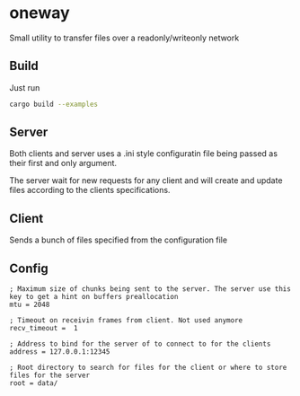 # oneway
Small utility to transfer files over a readonly/writeonly network

## Build
Just run
```bash
cargo build --examples
```

## Server
Both clients and server uses a .ini style configuratin file being passed as their first and only argument.

The server wait for new requests for any client and will create and update files according to the clients specifications.

## Client
Sends a bunch of files specified from the configuration file

## Config
```dosini
; Maximum size of chunks being sent to the server. The server use this key to get a hint on buffers preallocation
mtu = 2048

; Timeout on receivin frames from client. Not used anymore
recv_timeout =  1

; Address to bind for the server of to connect to for the clients
address = 127.0.0.1:12345

; Root directory to search for files for the client or where to store files for the server
root = data/
```

